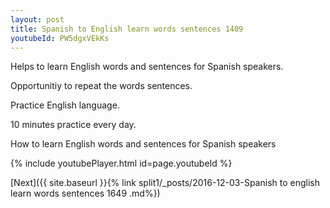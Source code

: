 ```yaml
---
layout: post
title: Spanish to English learn words sentences 1409 
youtubeId: PW5dgxVEkKs
---
```

 
 
Helps to learn English words and sentences for Spanish speakers.

Opportunitiy to repeat the words sentences. 

Practice English language. 
 
10 minutes practice every day. 
 
How to learn English words and sentences for Spanish speakers 
 
{% include youtubePlayer.html id=page.youtubeId %}
 
 
[Next]({{ site.baseurl }}{% link  split1/_posts/2016-12-03-Spanish to english learn words sentences 1649 .md%})
 
